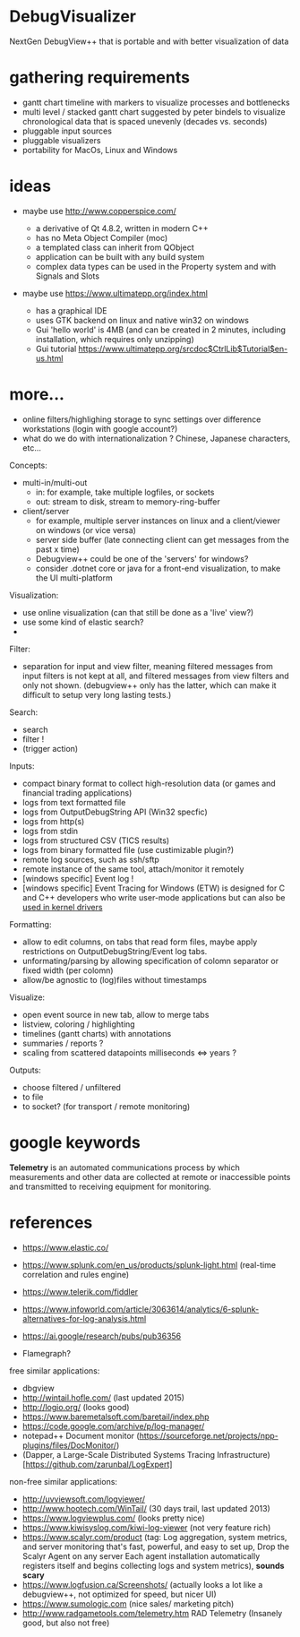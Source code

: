 # DebugVisualizer
NextGen DebugView++ that is portable and with better visualization of data

# gathering requirements

- gantt chart timeline with markers to visualize processes and bottlenecks
- multi level / stacked gantt chart suggested by peter bindels to visualize chronological data that is spaced unevenly (decades vs. seconds)
- pluggable input sources
- pluggable visualizers
- portability for MacOs, Linux and Windows

# ideas
- maybe use http://www.copperspice.com/
  - a derivative of Qt 4.8.2, written in modern C++
  - has no Meta Object Compiler (moc) 
  - a templated class can inherit from QObject
  - application can be built with any build system
  - complex data types can be used in the Property system and with Signals and Slots

- maybe use https://www.ultimatepp.org/index.html
  - has a graphical IDE
  - uses GTK backend on linux and native win32 on windows
  - Gui 'hello world' is 4MB (and can be created in 2 minutes, including installation, which requires only unzipping)
  - Gui tutorial https://www.ultimatepp.org/srcdoc$CtrlLib$Tutorial$en-us.html

# more...
- online filters/highlighing storage to sync settings over difference workstations (login with google account?)
- what do we do with internationalization ? Chinese, Japanese characters, etc...

Concepts:
- multi-in/multi-out 
   - in: for example, take multiple logfiles, or sockets
   - out: stream to disk, stream to memory-ring-buffer  
- client/server
   - for example, multiple server instances on linux and a client/viewer on windows (or vice versa) 
   - server side buffer (late connecting client can get messages from the past x time)
   - Debugview++ could be one of the 'servers' for windows?
   - consider .dotnet core or java for a front-end visualization, to make the UI multi-platform

Visualization:
- use online visualization (can that still be done as a 'live' view?)
- use some kind of elastic search?
- 

Filter:
- separation for input and view filter, meaning filtered messages from input filters is not kept at all, and filtered messages from view  filters and only not shown. (debugview++ only has the latter, which can make it difficult to setup very long lasting tests.) 

Search:
- search
- filter ! 
- (trigger action)

Inputs:
- compact binary format to collect high-resolution data (or games and financial trading applications)
- logs from text formatted file
- logs from OutputDebugString API (Win32 specfic)
- logs from http(s)
- logs from stdin
- logs from structured CSV (TICS results)
- logs from binary formatted file (use custimizable plugin?)
- remote log sources, such as ssh/sftp
- remote instance of the same tool, attach/monitor it remotely
- [windows specific] Event log !
- [windows specific] Event Tracing for Windows (ETW) is designed for C and C++ developers who write user-mode applications
  but can also be [used in kernel drivers](https://docs.microsoft.com/en-gb/windows-hardware/drivers/devtest/adding-event-tracing-to-kernel-mode-drivers)
  
 Formatting:
 - allow to edit columns, on tabs that read form files, maybe apply restrictions on OutputDebugString/Event log tabs.
 - unformating/parsing by allowing specification of colomn separator or fixed width (per colomn) 
 - allow/be agnostic to (log)files without timestamps

Visualize: 
- open event source in new tab, allow to merge tabs
- listview, coloring / highlighting
- timelines (gantt charts) with annotations
- summaries / reports ?
- scaling from scattered datapoints milliseconds <=> years ?

Outputs:
- choose filtered / unfiltered
- to file
- to socket? (for transport / remote monitoring) 

# google keywords

**Telemetry** is an automated communications process by which measurements and other data are collected at remote or inaccessible points and transmitted to receiving equipment for monitoring.

# references

- https://www.elastic.co/
- https://www.splunk.com/en_us/products/splunk-light.html  (real-time correlation and rules engine)
- https://www.telerik.com/fiddler 
- https://www.infoworld.com/article/3063614/analytics/6-splunk-alternatives-for-log-analysis.html
- https://ai.google/research/pubs/pub36356

- Flamegraph?

free similar applications:
- dbgview
- http://wintail.hofle.com/ (last updated 2015)
- http://logio.org/ (looks good)
- https://www.baremetalsoft.com/baretail/index.php
- https://code.google.com/archive/p/log-manager/
- notepad++ Document monitor (https://sourceforge.net/projects/npp-plugins/files/DocMonitor/)
- (Dapper, a Large-Scale Distributed Systems Tracing Infrastructure)[https://github.com/zarunbal/LogExpert]

non-free similar applications:
- http://uvviewsoft.com/logviewer/
- http://www.hootech.com/WinTail/ (30 days trail, last updated 2013)
- https://www.logviewplus.com/ (looks pretty nice)
- https://www.kiwisyslog.com/kiwi-log-viewer (not very feature rich)
- https://www.scalyr.com/product (tag: Log aggregation, system metrics, and server monitoring that's 
fast, powerful, and easy to set up, Drop the Scalyr Agent on any server
Each agent installation automatically registers itself and begins collecting logs and system metrics), **sounds scary**
- https://www.logfusion.ca/Screenshots/ (actually looks a lot like a debugview++, not optimized for speed, but nicer UI)
- https://www.sumologic.com (nice sales/ marketing pitch)
- http://www.radgametools.com/telemetry.htm RAD Telemetry (Insanely good, but also not free)


 
